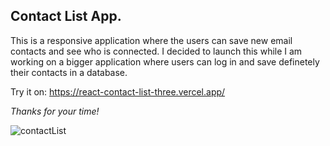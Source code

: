 ## Contact List App.

This is a responsive application where the users can save new email contacts and see who is connected. I decided to launch this while I am working on a bigger application where users can log in and save definetely their contacts in a database.

Try it on:
https://react-contact-list-three.vercel.app/

*Thanks for your time!*


![contactList](https://user-images.githubusercontent.com/83608710/180831932-6c374a4c-e37e-4d38-9d00-4caad6670695.gif)

